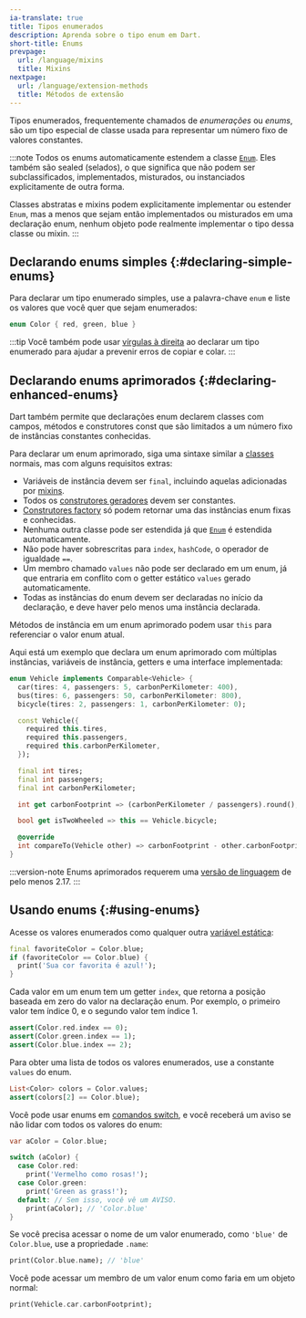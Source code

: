 ```yaml
---
ia-translate: true
title: Tipos enumerados
description: Aprenda sobre o tipo enum em Dart.
short-title: Enums
prevpage:
  url: /language/mixins
  title: Mixins
nextpage:
  url: /language/extension-methods
  title: Métodos de extensão
---
```


Tipos enumerados, frequentemente chamados de _enumerações_ ou _enums_,
são um tipo especial de classe usada para representar
um número fixo de valores constantes.

:::note
Todos os enums automaticamente estendem a classe [`Enum`][].
Eles também são sealed (selados),
o que significa que não podem ser subclassificados, implementados, misturados,
ou instanciados explicitamente de outra forma.

Classes abstratas e mixins podem explicitamente implementar ou estender `Enum`,
mas a menos que sejam então implementados ou misturados em uma declaração enum,
nenhum objeto pode realmente implementar o tipo dessa classe ou mixin.
:::

## Declarando enums simples {:#declaring-simple-enums}

Para declarar um tipo enumerado simples,
use a palavra-chave `enum` e
liste os valores que você quer que sejam enumerados:

<?code-excerpt "misc/lib/language_tour/classes/enum.dart (enum)"?>
```dart
enum Color { red, green, blue }
```

:::tip
Você também pode usar [vírgulas à direita][] ao declarar um tipo enumerado
para ajudar a prevenir erros de copiar e colar.
:::

## Declarando enums aprimorados {:#declaring-enhanced-enums}

Dart também permite que declarações enum declarem classes
com campos, métodos e construtores const
que são limitados a um número fixo de instâncias constantes conhecidas.

Para declarar um enum aprimorado,
siga uma sintaxe similar a [classes][] normais,
mas com alguns requisitos extras:

* Variáveis de instância devem ser `final`,
  incluindo aquelas adicionadas por [mixins][].
* Todos os [construtores geradores][] devem ser constantes.
* [Construtores factory][] só podem retornar
  uma das instâncias enum fixas e conhecidas.
* Nenhuma outra classe pode ser estendida já que [`Enum`] é estendida automaticamente.
* Não pode haver sobrescritas para `index`, `hashCode`, o operador de igualdade `==`.
* Um membro chamado `values` não pode ser declarado em um enum,
  já que entraria em conflito com o getter estático `values` gerado automaticamente.
* Todas as instâncias do enum devem ser declaradas
  no início da declaração,
  e deve haver pelo menos uma instância declarada.

Métodos de instância em um enum aprimorado podem usar `this` para
referenciar o valor enum atual.

Aqui está um exemplo que declara um enum aprimorado
com múltiplas instâncias, variáveis de instância,
getters e uma interface implementada:

<?code-excerpt "misc/lib/language_tour/classes/enum.dart (enhanced)"?>
```dart
enum Vehicle implements Comparable<Vehicle> {
  car(tires: 4, passengers: 5, carbonPerKilometer: 400),
  bus(tires: 6, passengers: 50, carbonPerKilometer: 800),
  bicycle(tires: 2, passengers: 1, carbonPerKilometer: 0);

  const Vehicle({
    required this.tires,
    required this.passengers,
    required this.carbonPerKilometer,
  });

  final int tires;
  final int passengers;
  final int carbonPerKilometer;

  int get carbonFootprint => (carbonPerKilometer / passengers).round();

  bool get isTwoWheeled => this == Vehicle.bicycle;

  @override
  int compareTo(Vehicle other) => carbonFootprint - other.carbonFootprint;
}
```

:::version-note
Enums aprimorados requerem uma [versão de linguagem][] de pelo menos 2.17.
:::

## Usando enums {:#using-enums}

Acesse os valores enumerados como
qualquer outra [variável estática][]:

<?code-excerpt "misc/lib/language_tour/classes/enum.dart (access)"?>
```dart
final favoriteColor = Color.blue;
if (favoriteColor == Color.blue) {
  print('Sua cor favorita é azul!');
}
```

Cada valor em um enum tem um getter `index`,
que retorna a posição baseada em zero do valor na declaração enum.
Por exemplo, o primeiro valor tem índice 0,
e o segundo valor tem índice 1.

<?code-excerpt "misc/lib/language_tour/classes/enum.dart (index)"?>
```dart
assert(Color.red.index == 0);
assert(Color.green.index == 1);
assert(Color.blue.index == 2);
```

Para obter uma lista de todos os valores enumerados,
use a constante `values` do enum.

<?code-excerpt "misc/lib/language_tour/classes/enum.dart (values)"?>
```dart
List<Color> colors = Color.values;
assert(colors[2] == Color.blue);
```

Você pode usar enums em [comandos switch][], e
você receberá um aviso se não lidar com todos os valores do enum:

<?code-excerpt "misc/lib/language_tour/classes/enum.dart (switch)"?>
```dart
var aColor = Color.blue;

switch (aColor) {
  case Color.red:
    print('Vermelho como rosas!');
  case Color.green:
    print('Green as grass!');
  default: // Sem isso, você vê um AVISO.
    print(aColor); // 'Color.blue'
}
```

Se você precisa acessar o nome de um valor enumerado,
como `'blue'` de `Color.blue`,
use a propriedade `.name`:

<?code-excerpt "misc/lib/language_tour/classes/enum.dart (name)"?>
```dart
print(Color.blue.name); // 'blue'
```

Você pode acessar um membro de um valor enum
como faria em um objeto normal:

<?code-excerpt "misc/lib/language_tour/classes/enum.dart (method-call)"?>
```dart
print(Vehicle.car.carbonFootprint);
```

[`Enum`]: {{site.dart-api}}/dart-core/Enum-class.html
[vírgulas à direita]: /language/collections#lists
[classes]: /language/classes
[mixins]: /language/mixins
[construtores geradores]: /language/constructors#constant-constructors
[Construtores factory]: /language/constructors#factory-constructors
[versão de linguagem]: /resources/language/evolution#language-versioning
[variável estática]: /language/classes#class-variables-and-methods
[comandos switch]: /language/branches#switch
